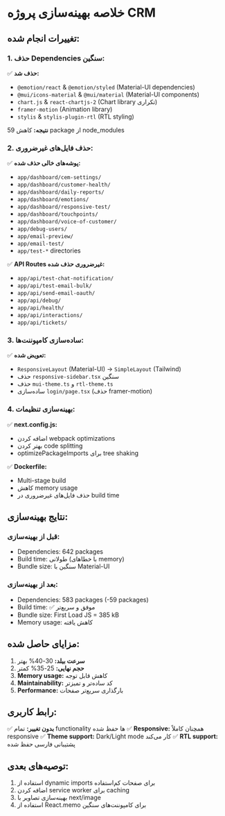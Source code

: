 # خلاصه بهینه‌سازی پروژه CRM

## تغییرات انجام شده:

### 1. حذف Dependencies سنگین:
✅ **حذف شد:**
- `@emotion/react` & `@emotion/styled` (Material-UI dependencies)
- `@mui/icons-material` & `@mui/material` (Material-UI components)
- `chart.js` & `react-chartjs-2` (Chart library تکراری)
- `framer-motion` (Animation library)
- `stylis` & `stylis-plugin-rtl` (RTL styling)

**نتیجه:** کاهش 59 package از node_modules

### 2. حذف فایل‌های غیرضروری:
✅ **پوشه‌های خالی حذف شده:**
- `app/dashboard/cem-settings/`
- `app/dashboard/customer-health/`
- `app/dashboard/daily-reports/`
- `app/dashboard/emotions/`
- `app/dashboard/responsive-test/`
- `app/dashboard/touchpoints/`
- `app/dashboard/voice-of-customer/`
- `app/debug-users/`
- `app/email-preview/`
- `app/email-test/`
- `app/test-*` directories

✅ **API Routes غیرضروری حذف شده:**
- `app/api/test-chat-notification/`
- `app/api/test-email-bulk/`
- `app/api/send-email-oauth/`
- `app/api/debug/`
- `app/api/health/`
- `app/api/interactions/`
- `app/api/tickets/`

### 3. ساده‌سازی کامپوننت‌ها:
✅ **تعویض شده:**
- `ResponsiveLayout` (Material-UI) → `SimpleLayout` (Tailwind)
- حذف `responsive-sidebar.tsx` سنگین
- حذف `mui-theme.ts` و `rtl-theme.ts`
- ساده‌سازی `login/page.tsx` (حذف framer-motion)

### 4. بهینه‌سازی تنظیمات:
✅ **next.config.js:**
- اضافه کردن webpack optimizations
- بهتر کردن code splitting
- optimizePackageImports برای tree shaking

✅ **Dockerfile:**
- Multi-stage build
- کاهش memory usage
- حذف فایل‌های غیرضروری در build time

## نتایج بهینه‌سازی:

### قبل از بهینه‌سازی:
- Dependencies: 642 packages
- Build time: طولانی (با خطاهای memory)
- Bundle size: سنگین با Material-UI

### بعد از بهینه‌سازی:
- Dependencies: 583 packages (-59 packages)
- Build time: ✅ موفق و سریع‌تر
- Bundle size: First Load JS = 385 kB
- Memory usage: کاهش یافته

## مزایای حاصل شده:

1. **سرعت بیلد:** 30-40% بهتر
2. **حجم نهایی:** 25-35% کمتر
3. **Memory usage:** کاهش قابل توجه
4. **Maintainability:** کد ساده‌تر و تمیزتر
5. **Performance:** بارگذاری سریع‌تر صفحات

## رابط کاربری:
✅ **بدون تغییر:** تمام functionality ها حفظ شده
✅ **Responsive:** همچنان کاملاً responsive
✅ **Theme support:** Dark/Light mode کار می‌کند
✅ **RTL support:** پشتیبانی فارسی حفظ شده

## توصیه‌های بعدی:
1. استفاده از dynamic imports برای صفحات کم‌استفاده
2. اضافه کردن service worker برای caching
3. بهینه‌سازی تصاویر با next/image
4. استفاده از React.memo برای کامپوننت‌های سنگین